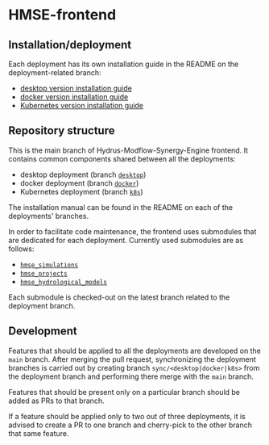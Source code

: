 # HMSE-frontend


## Installation/deployment
Each deployment has its own installation guide in the README on the deployment-related branch:
* [desktop version installation guide](https://github.com/WaterlinePL/HMSE-frontend/tree/desktop#installation)
* [docker version installation guide](https://github.com/WaterlinePL/HMSE-frontend/tree/docker#installationrunning-image)
* [Kubernetes version installation guide](https://github.com/WaterlinePL/HMSE-frontend/tree/k8s#installationdeploying-hmse)

## Repository structure
This is the main branch of Hydrus-Modflow-Synergy-Engine frontend. It contains common components shared between all the deployments:
* desktop deployment (branch [`desktop`](https://github.com/WaterlinePL/HMSE-frontend/tree/desktop))
* docker deployment (branch [`docker`](https://github.com/WaterlinePL/HMSE-frontend/tree/docker))
* Kubernetes deployment (branch [`k8s`](https://github.com/WaterlinePL/HMSE-frontend/tree/k8s))

The installation manual can be found in the README on each of the deployments' branches.

In order to facilitate code maintenance, the frontend uses submodules that are dedicated for each deployment. 
Currently used submodules are as follows:
* [`hmse_simulations`](https://github.com/WaterlinePL/hmse_simulations/tree/main)
* [`hmse_projects`](https://github.com/WaterlinePL/hmse_projects/tree/main)
* [`hmse_hydrological_models`](https://github.com/WaterlinePL/hmse_hydrological_models/tree/main)

Each submodule is checked-out on the latest branch related to the deployment branch.

## Development
Features that should be applied to all the deployments are developed on the `main` branch. 
After merging the pull request, synchronizing the deployment branches is carried out by creating branch 
`sync/<desktop|docker|k8s>` from the deployment branch and performing there merge with the `main` branch. 

Features that should be present only on a particular branch should be added as PRs to that branch.

If a feature should be applied only to two out of three deployments, it is advised to create a PR to one branch 
and cherry-pick to the other branch that same feature.

